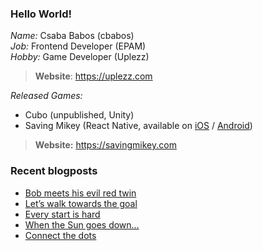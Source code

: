 ### Hello World!

*Name:* Csaba Babos (cbabos)<br>
*Job:* Frontend Developer (EPAM)<br>
*Hobby:* Game Developer (Uplezz)
> **Website**: https://uplezz.com

*Released Games:* 
 - Cubo (unpublished, Unity)
 - Saving Mikey (React Native, available on [iOS](https://apps.apple.com/us/app/saving-mikey/id1128194708) / [Android](https://play.google.com/store/apps/details?id=com.savingmikey))<br>
 > **Website:** https://savingmikey.com
 
### Recent blogposts
<!-- BLOG-POST-LIST:START -->
- [Bob meets his evil red twin](https://uplezz.com/2020/10/18/bob-meets-his-evil-red-twin/)
- [Let’s walk towards the goal](https://uplezz.com/2020/10/13/lets-walk-towards-the-goal/)
- [Every start is hard](https://uplezz.com/2020/10/13/every-start-is-hard/)
- [When the Sun goes down…](https://yourweb.hu/2020/09/29/when-the-sun-goes-down/)
- [Connect the dots](https://yourweb.hu/2020/08/14/connect-the-dots/)
<!-- BLOG-POST-LIST:END -->
